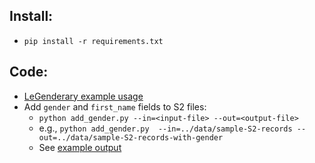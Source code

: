 ## Install:

* `pip install -r requirements.txt`


## Code:

* [LeGenderary example usage](legenderary_example.py)
* Add `gender` and `first_name` fields to S2 files:
  * `python add_gender.py --in=<input-file> --out=<output-file>`
  * e.g., `python add_gender.py  --in=../data/sample-S2-records --out=../data/sample-S2-records-with-gender`
  * See [example output](../data/sample-S2-records-with-gender)
